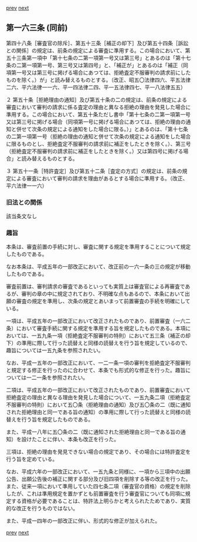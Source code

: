 [prev](/specific/markdowns/特許法/226_Mp-Ch_6-At_162.md)
[next](/specific/markdowns/特許法/228_Mp-Ch_6-At_164.md)
## 第一六三条 (同前)
第四十八条［審査官の除斥］、第五十三条［補正の却下］及び第五十四条［訴訟との関係］の規定は、前条の規定による審査に準用する。この場合において、第五十三条第一項中「第十七条の二第一項第一号又は第三号」とあるのは「第十七条の二第一項第一号、第三号又は第四号」と、「補正が」とあるのは「補正（同項第一号又は第三号に掲げる場合にあつては、拒絶査定不服審判の請求前にしたものを除く。）が」と読み替えるものとする。（改正、昭五〇法律四六、平五法律二六、平六法律一一六、平一四法律二四、平一五法律四七、平一八法律五五）

２ 第五十条［拒絶理由の通知］及び第五十条の二の規定は、前条の規定による審査において審判の請求に係る査定の理由と異なる拒絶の理由を発見した場合に準用する。この場合において、第五十条ただし書中「第十七条の二第一項第一号又は第三号に掲げる場合（同項第一号に掲げる場合にあつては、拒絶の理由の通知と併せて次条の規定による通知をした場合に限る。）」とあるのは、「第十七条の二第一項第一号（拒絶の理由の通知と併せて次条の規定による通知をした場合に限るものとし、拒絶査定不服審判の請求前に補正をしたときを除く。）、第三号（拒絶査定不服審判の請求前に補正をしたときを除く。）又は第四号に掲げる場合」と読み替えるものとする。

３ 第五十一条［特許査定］及び第五十二条［査定の方式］の規定は、前条の規定による審査において審判の請求を理由があるとする場合に準用する。（改正、平六法律一一六）


### 旧法との関係
該当条文なし

### 趣旨
本条は、審査前置の手続に対し、審査に関する規定を準用することについて規定したものである。

なお本条は、平成五年の一部改正において、改正前の一六一条の三の規定が移動したものである。

審査前置は、審判請求の審査であるといっても実質上は審査官による再審査であるが、審判の章の中に規定されており、不明確な点もあるので、本条において出願の審査の規定を準用し、次条の規定とあいまって前置審査の手続を明確にしている。

一項は、平成五年の一部改正において改正されたものであり、前置審査（一六二条）において審査手続に関する規定を準用する旨を規定したものである。本項においては、一五九条一項（拒絶査定不服審判の特則）において五三条（補正の却下）の準用に際して行った読替えと同様の読替えを行う旨を規定しているので、趣旨については一五九条を参照されたい。

なお、平成一五年の一部改正において、一二一条一項の審判を拒絶査定不服審判と規定する修正を行ったのに合わせて、本条でも形式的な修正を行った。趣旨については一二一条を参照されたい。

二項は、平成五年の一部改正において改正されたものであり、前置審査において拒絶査定の理由と異なる理由を発見した場合について、一五九条二項（拒絶査定不服審判の特則）において五〇条（拒絶理由の通知）及び五〇条の二（既に通知された拒絶理由と同一である旨の通知）の準用に際して行った読替えと同様の読替えを行う旨を規定したものである。

また、平成一八年に五〇条の二（既に通知された拒絶理由と同一である旨の通知）を設けたことに伴い、本条も改正を行った。

三項は、拒絶の理由を発見できない場合の規定であり、その場合には特許査定を行う旨を定めている。

なお、平成六年の一部改正において、一五九条と同様に、一項から三項中の出願公告、出願公告後の補正に関する部分及び旧四項を削除する等の改正を行った。また、従来一項において準用していた四七条二項（審査官の資格）の規定を削除したが、これは準用規定を置かずとも前置審査を行う審査官についても同項に規定する資格が必要であることは、特許法上明らかと考えられたためであり、実質的な改正を行うものではない。

また、平成一四年の一部改正に伴い、形式的な修正が加えられた。


[prev](/specific/markdowns/特許法/226_Mp-Ch_6-At_162.md)
[next](/specific/markdowns/特許法/228_Mp-Ch_6-At_164.md)